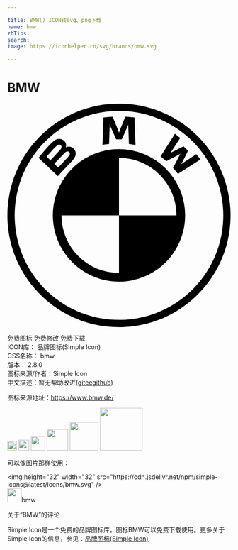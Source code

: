 ```yaml
---

title: BMW() ICON转svg、png下载
name: bmw
zhTips: 
search: 
image: https://iconhelper.cn/svg/brands/bmw.svg

---
```


# BMW  <small style="font-size: 60%;font-weight: 100"></small>

<div id="svg" class="svg-wrap">
<svg role="img" viewBox="0 0 24 24" xmlns="http://www.w3.org/2000/svg"><title>BMW icon</title><path d="M12 0C5.373 0 0 5.373 0 12s5.373 12 12 12 12-5.373 12-12S18.627 0 12 0zm0 .78C18.196.78 23.219 5.803 23.219 12c0 6.196-5.022 11.219-11.219 11.219C5.803 23.219.781 18.196.781 12S5.804.78 12 .78zm-.678.63c-.33.014-.66.042-.992.078l-.107 2.944a9.95 9.95 0 0 1 .71-.094l.07-1.988-.013-.137.043.13.664 1.489h.606l.664-1.488.04-.131-.01.137.07 1.988c.232.022.473.054.71.094l-.109-2.944a14.746 14.746 0 0 0-.992-.078l-.653 1.625-.023.12-.023-.12-.655-1.625zm6.696 1.824l-1.543 2.428c.195.15.452.371.617.522l1.453-.754.092-.069-.069.094-.752 1.453c.163.175.398.458.53.63l2.43-1.544a16.135 16.135 0 0 0-.46-.568L18.777 6.44l-.105.092.078-.115.68-1.356-.48-.48-1.356.68-.115.078.091-.106 1.018-1.539c-.18-.152-.351-.291-.57-.46zM5.5 3.785c-.36.037-.638.283-1.393 1.125a18.97 18.97 0 0 0-.757.914l2.074 1.967c.687-.76.966-1.042 1.508-1.613.383-.405.6-.87.216-1.317-.208-.242-.558-.295-.85-.175l-.028.01.01-.026a.7.7 0 0 0-.243-.734.724.724 0 0 0-.537-.15zm.006.615c.136-.037.277.06.308.2.032.14-.056.272-.154.382-.22.25-1.031 1.098-1.031 1.098l-.402-.383c.417-.51.861-.974 1.062-1.158a.55.55 0 0 1 .217-.139zM12 4.883a7.114 7.114 0 0 0-7.08 6.388v.002a7.122 7.122 0 0 0 8.516 7.697 7.112 7.112 0 0 0 5.68-6.97A7.122 7.122 0 0 0 12 4.885v-.002zm-5.537.242c.047 0 .096.013.14.043.088.059.128.16.106.26-.026.119-.125.231-.205.318l-1.045 1.12-.42-.4s.787-.832 1.045-1.099c.102-.106.168-.17.238-.205a.331.331 0 0 1 .14-.037zM12 5.818A6.175 6.175 0 0 1 18.182 12H12v6.182A6.175 6.175 0 0 1 5.818 12H12V5.818Z"/></svg>
</div>
<detail full-name='bmw'></detail>

<div class="detail-page">
<p>
<span><span class="badge-success badge">免费图标</span> <span class="badge-success badge">免费修改</span>  <span class="badge-success badge">免费下载</span> </span>
<br/>
<span>
ICON库：
<span class="badge-secondary badge">品牌图标(Simple Icon)</span> 
</span>
<br/>
<span>
CSS名称：
<span class="badge-secondary badge">bmw</span> 
</span>

<br/>
<span>
版本：
<span class="badge-secondary badge">2.8.0</span> 
</span>
<br/>
<span>图标来源/作者：<span class="badge-light badge">Simple Icon</span></span> 
<br/>
<span class="zh-detail">中文描述：暂无<span class="help-link"><span>帮助改进</span>(<a href="https://gitee.com/liuwave/icon-helper/edit/master/json/brands/bmw.json" target="_blank" rel="noopener noreferrer">gitee</a><a href="https://github.com/liuwave/icon-helper/edit/master/json/brands/bmw.json" target="_blank" rel="noopener noreferrer">github</a></span>)</span><br/>
</p>
</div><div class="description description alert alert-light"><p>图标来源地址：<a href="https://www.bmw.de/" target="_blank" rel="noopener noreferrer">https://www.bmw.de/</a></p></div>
<div class="alert alert-dark">
<img height="21" width="21" src="https://cdn.jsdelivr.net/npm/simple-icons@latest/icons/bmw.svg" />
<img height="24" width="24" src="https://cdn.jsdelivr.net/npm/simple-icons@latest/icons/bmw.svg" />
<img height="32" width="32" src="https://cdn.jsdelivr.net/npm/simple-icons@latest/icons/bmw.svg" />
<img height="48" width="48" src="https://cdn.jsdelivr.net/npm/simple-icons@latest/icons/bmw.svg" />
<img height="64" width="64" src="https://cdn.jsdelivr.net/npm/simple-icons@latest/icons/bmw.svg" />
<img height="96" width="96" src="https://cdn.jsdelivr.net/npm/simple-icons@latest/icons/bmw.svg" />

</div>
<div>
  <p>可以像图片那样使用：    
  </p>
  <div class="alert alert-primary" style="font-size: 14px">
    &lt;img height="32" width="32" src="https://cdn.jsdelivr.net/npm/simple-icons@latest/icons/bmw.svg" /&gt;
    <copy-btn content='<img height="32" width="32" src="https://cdn.jsdelivr.net/npm/simple-icons@latest/icons/bmw.svg" />'></copy-btn>
  </div>
  <div class="alert alert-secondary">
    <img height="32" width="32" src="https://cdn.jsdelivr.net/npm/simple-icons@latest/icons/bmw.svg" />bmw
    <copy-btn content="bmw" btn-title="复制图标名称"></copy-btn>
  </div>
</div>

<Vssue title="关于“BMW”的评论" >关于“BMW”的评论</Vssue>


<div><p>Simple Icon是一个免费的品牌图标库。图标BMW可以免费下载使用。更多关于  Simple Icon的信息，参见：<a target="_blank" href="https://iconhelper.cn/brands.html">品牌图标(Simple Icon)</a>
</p></div>
